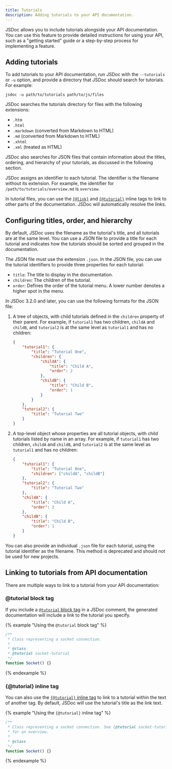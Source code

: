```yaml
---
title: Tutorials
description: Adding tutorials to your API documentation.
---
```


JSDoc allows you to include tutorials alongside your API documentation. You can use this feature to
provide detailed instructions for using your API, such as a "getting started" guide or a
step-by-step process for implementing a feature.


## Adding tutorials

To add tutorials to your API documentation, run JSDoc with the `--tutorials` or `-u` option, and
provide a directory that JSDoc should search for tutorials. For example:

    jsdoc -u path/to/tutorials path/to/js/files

JSDoc searches the tutorials directory for files with the following extensions:

+ `.htm`
+ `.html`
+ `.markdown` (converted from Markdown to HTML)
+ `.md` (converted from Markdown to HTML)
+ `.xhtml`
+ `.xml` (treated as HTML)

JSDoc also searches for JSON files that contain information about the titles, ordering, and
hierarchy of your tutorials, as discussed in the following section.

JSDoc assigns an identifier to each tutorial. The identifier is the filename without its extension.
For example, the identifier for `/path/to/tutorials/overview.md` is `overview`.

In tutorial files, you can use the [`{@link}`][link-inline-tag] and
[`{@tutorial}`][tutorial-inline-tag] inline tags to link to other parts of the documentation. JSDoc
will automatically resolve the links.

[link-inline-tag]: tags-inline-link.html
[tutorial-inline-tag]: tags-inline-tutorial.html


## Configuring titles, order, and hierarchy

By default, JSDoc uses the filename as the tutorial's title, and all tutorials are at the same
level. You can use a JSON file to provide a title for each tutorial and indicates how the tutorials
should be sorted and grouped in the documentation.

The JSON file must use the extension `.json`. In the JSON file, you can use the tutorial identifiers
to provide three properties for each tutorial:

+ `title`: The title to display in the documentation.
+ `children`: The children of the tutorial.
+ `order`: Defines the order of the tutorial menu. A lower number denotes a higher spot in the menu.

In JSDoc 3.2.0 and later, you can use the following formats for the JSON file:

1. A tree of objects, with child tutorials defined in the `children` property of their parent.
For example, if `tutorial1` has two children, `childA` and `childB`, and `tutorial2` is at the same
level as `tutorial1` and has no children:

    ```json
    {
        "tutorial1": {
            "title": "Tutorial One",
            "children": {
                "childA": {
                    "title": "Child A",
                    "order": 2
                },
                "childB": {
                    "title": "Child B",
                    "order": 1
                }
            }
        },
        "tutorial2": {
            "title": "Tutorial Two"
        }
    }
    ```

2. A top-level object whose properties are all tutorial objects, with child tutorials listed by name
in an array. For example, if `tutorial1` has two children, `childA` and `childB`, and `tutorial2` is
at the same level as `tutorial1` and has no children:

    ```json
    {
        "tutorial1": {
            "title": "Tutorial One",
            "children": ["childA", "childB"]
        },
        "tutorial2": {
            "title": "Tutorial Two"
        },
        "childA": {
            "title": "Child A",
            "order": 2
        },
        "childB": {
            "title": "Child B",
            "order": 1
        }
    }
    ```

You can also provide an individual `.json` file for each tutorial, using the tutorial identifier as
the filename. This method is deprecated and should not be used for new projects.


## Linking to tutorials from API documentation

There are multiple ways to link to a tutorial from your API documentation:

### @tutorial block tag

If you include a [`@tutorial` block tag][tutorial-block-tag] in a JSDoc comment, the generated documentation
will include a link to the tutorial you specify.

{% example "Using the `@tutorial` block tag" %}


```js
/**
 * Class representing a socket connection.
 *
 * @class
 * @tutorial socket-tutorial
 */
function Socket() {}
```
{% endexample %}

### {@tutorial} inline tag

You can also use the [`{@tutorial}` inline tag][tutorial-inline-tag] to link to a tutorial within the text
of another tag. By default, JSDoc will use the tutorial's title as the link text.

{% example "Using the `{@tutorial}` inline tag" %}

```js
/**
 * Class representing a socket connection. See {@tutorial socket-tutorial}
 * for an overview.
 *
 * @class
 */
function Socket() {}
```
{% endexample %}

[tutorial-block-tag]: tags-tutorial.html
[tutorial-inline-tag]: tags-inline-tutorial.html
